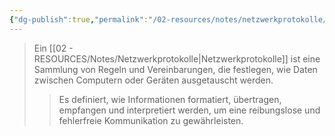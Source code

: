 ```yaml
---
{"dg-publish":true,"permalink":"/02-resources/notes/netzwerkprotokolle/","tags":["netzwerk/protocol"],"noteIcon":"","updated":"2025-07-12T13:31:41.307+02:00"}
---
```


>Ein [[02 - RESOURCES/Notes/Netzwerkprotokolle\|Netzwerkprotokolle]] ist eine Sammlung von Regeln und Vereinbarungen, die festlegen, wie Daten zwischen Computern oder Geräten ausgetauscht werden.
>>Es definiert, wie Informationen formatiert, übertragen, empfangen und interpretiert werden, um eine reibungslose und fehlerfreie Kommunikation zu gewährleisten.
